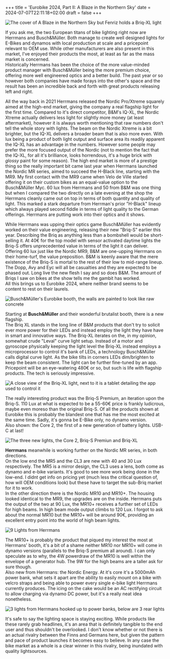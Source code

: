 +++
title = 'Eurobike 2024, Part II: A Blaze in the Northern Sky'
date = 2024-07-07T22:11:18+02:00
draft = false
+++

![The cover of A Blaze in the Northern Sky but Fenriz holds a Briq-XL light](images/dorkthrone.png)

If you ask me, the two European titans of bike lighting right now are Herrmans and Busch&Müller. Both manage to create well designed lights for E-Bikes and dynamos with local production at scale and a pricepoint relevant to OEM use. While other manufacturers are also present in this market, I've enjoyed their products the most, at least as far as the mass market is concerned.  
Historically Herrmans has been the choice of the more value-minded product manager with Busch&Müller being the more premium choice, offering more well engineered optics and a better build. The past year or so however both companies have made forays into the other's space and the result has been an incredible back and forth with great products releasing left and right.

All the way back in 2021 Herrmans released the Nordic Pro/Xtreme squarely aimed at the high-end market, giving the company a real flagship light for the first time. Compared to it's direct competitor, B&M's IQ-XL, the Nordic Xtreme actually delivers less light for slightly more money (at least aftermarket), however it is always worth mentioning that raw numbers don't tell the whole story with lights. The beam on the Nordic Xtreme is a bit brighter, but the IQ-XL delivers a broader beam that is also more even. With lux being a product of both light output and surface area its readily apparent the IQ-XL has an advantage in the numbers. However some people may prefer the more focused output of the Nordic (not to mention the fact that the IQ-XL, for all it's brilliance, looks horrendous, it's a huge brick with *glossy* paint for some reason).
The high end market is more of a prestige thing so the really important bit came last year when Herrmans launched the Nordic MR series, aimed to succeed the H-Black line, starting with the MR9. My first contact with the MR9 came when Velo de Ville started offering it on their custom bikes as an equal-value option to the Busch&Müller Myc. 60 lux from Herrmans and 50 from B&M was one thing but when I compared the two directly on a late evening at the shop the Herrmans cleanly came out on top in terms of both quantity and quality of light. This marked a stark departure from Herrman's prior "H-Black" lineup which always played second fiddle in terms of light quality to the German offerings. Herrmans are putting work into their optics and it shows.

While Herrmans was upping their optics game Busch&Müller has evidently worked on their value engineering, releasing their new "Briq-S" earlier this year. Describing the Briq as anything less than a bombshell would be short-selling it. At 40€ for the top model with sensor activated daytime lights the Briq-S offers unprecedented value in terms of the light it can deliver. Offering 60 lux just like the Nordic MR9, B&M are one-upping Herrmans on their home-turf, the value preposition. 
B&M is keenly aware that the mere existence of the Briq-S is mortal to the rest of their low to mid-range lineup. The Dopp, Avy and Eyc will all be casualties and they are expected to be phased out. Long live the new flesh I say and so does B&M. The amount of Briqs I saw on bikes at the show tells me the gambit has worked.  
All this brings us to Eurobike 2024, where neither brand seems to be content to rest on their laurels.

![Busch&Müller's Eurobike booth, the walls are painted to look like raw concrete](images/brutalism.jpg)

Starting at **Busch&Müller** and their wonderful brutalist booth, there is a new flagship.  
The Briq XL stands in the long line of B&M products that don't try to solicit ever more power for their LEDs and instead employ the light they have have in smart and innovative ways. The Briq-XL iterates on the, in my opinion, somewhat crude "Leval" curve light setup. Instead of a motor and gyroscope physically keeping the light level the Briq-XL instead employs a microprocessor to control it's bank of LEDs, a technology Busch&Müller calls digital curve light. As the bike tilts in corners LEDs dim/brighten to keep the beam consistent. The light can be further fine-tuned by an app. Pricepoint will be an eye-watering 480€ or so, but such is life with flagship products. The tech is seriously impressive.

![A close view of the Briq-XL light, next to it is a tablet detailing the app used to control it](images/briq_xl2.jpg)

The really interesting product was the Briq-S Premium, an iteration upon the Briq-S. 110 Lux at what is expected to be a 55-60€ price is frankly ludicrous, maybe even moreso than the original Briq-S. Of all the products shown at Eurobike this is probably the blandest one that has me the most excited at the same time. Sadly, it's gonna be E-Bike only, no dynamo version.  
Also shown: the Core 2, the first of a new generation of battery lights. USB-C at last!

![The three new lights, the Core 2, Briq-S Premiun and Briq-XL](images/bumm1.jpg)

**Herrmans** meanwhile is working further on the Nordic MR series, in both directions.  
On the low end the MR5 and the CL3 are new with 40 and 30 Lux respectively. The MR5 is a mirror design, the CL3 uses a lens, both come as dynamo and e-bike variants. It's good to see more work being done in the low-end. I didnt get info on pricing yet (much less the critical question of, how will OEM conditions look) but these have to target the sub-Briq market for it to work.  
In the other direction there is the Nordic MR10 and MR10+. The housing looked identical to the MR9, the upgrades are on the inside. Herrmans puts the output of the two at 90 Lux, the MR10+ receives a further set of LEDs for high beams. In high beam mode output climbs to 120 Lux. I forgot to ask about the normal MR10 but the MR10+ will be around 90€, providing an excellent entry point into the world of high beam lights.

![9 Lights from Herrmans](images/herrmans1.jpg)

The MR10+ is probably the product that piqued my interest the most at Herrmans' booth, it's a bit of a shame neither MR10 nor MR10+ will come in dynamo versions (parallels to the Briq-S premium all around). I can only speculate as to why, the 4W powerdraw of the MR10 is well within the envelope of a generator hub. The 9W for the high beams are a taller ask for sure though.  
Also new from Herrmans: the Nordic Energy. At it's core it's a 5000mAh power bank, what sets it apart are the ability to easily mount on a bike with velcro straps and being able to power every single e-bike light Herrmans currently produces. The icing on the cake would be an AC rectifying circuit to allow charging via dynamo DC power, but it's a really neat idea nonetheless.

![3 lights from Herrmans hooked up to power banks, below are 3 rear lights](images/herrmans2.jpg)

It's safe to say the lighting space is staying exciting. While products like these rarely grab headlines, it's an area that is definitely tangible to the end user and thus shouldn't be overlooked. I don't know whether or not there is an actual rivalry between the Finns and Germans here, but given the pattern and pace of product launches it becomes easy to believe. In any case the bike market as a whole is a clear winner in this rivalry, being inundated with quality lightsources.